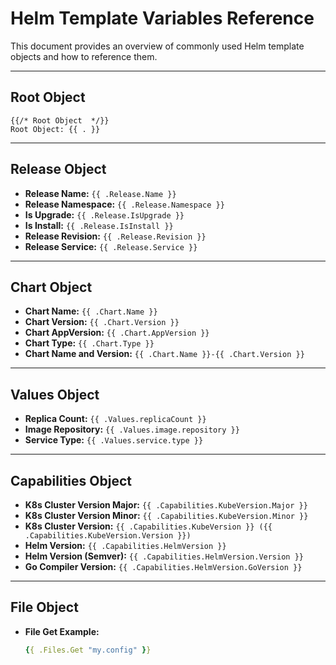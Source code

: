 
# Helm Template Variables Reference

This document provides an overview of commonly used Helm template objects and how to reference them.

---

## Root Object
```
{{/* Root Object  */}}
Root Object: {{ . }}
```

---

## Release Object
- **Release Name:** `{{ .Release.Name }}`
- **Release Namespace:** `{{ .Release.Namespace }}`
- **Is Upgrade:** `{{ .Release.IsUpgrade }}`
- **Is Install:** `{{ .Release.IsInstall }}`
- **Release Revision:** `{{ .Release.Revision }}`
- **Release Service:** `{{ .Release.Service }}`

---

## Chart Object
- **Chart Name:** `{{ .Chart.Name }}`
- **Chart Version:** `{{ .Chart.Version }}`
- **Chart AppVersion:** `{{ .Chart.AppVersion }}`
- **Chart Type:** `{{ .Chart.Type }}`
- **Chart Name and Version:** `{{ .Chart.Name }}-{{ .Chart.Version }}`

---

## Values Object
- **Replica Count:** `{{ .Values.replicaCount }}`
- **Image Repository:** `{{ .Values.image.repository }}`
- **Service Type:** `{{ .Values.service.type }}`

---

## Capabilities Object
- **K8s Cluster Version Major:** `{{ .Capabilities.KubeVersion.Major }}`
- **K8s Cluster Version Minor:** `{{ .Capabilities.KubeVersion.Minor }}`
- **K8s Cluster Version:** `{{ .Capabilities.KubeVersion }} ({{ .Capabilities.KubeVersion.Version }})`
- **Helm Version:** `{{ .Capabilities.HelmVersion }}`
- **Helm Version (Semver):** `{{ .Capabilities.HelmVersion.Version }}`
- **Go Compiler Version:** `{{ .Capabilities.HelmVersion.GoVersion }}`

---

## File Object
- **File Get Example:**  
  ```yaml
  {{ .Files.Get "my.config" }}
  ```
